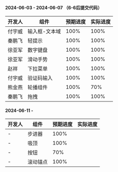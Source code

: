 #### 2024-06-03 - 2024-06-07 （6-6后提交代码） 
|开发人	|组件			|预期进度	|实际进度	|
|---	|---			|---		|---		|
|付宇威	|输入框-文本域	|100%		|100%		|
|秦鹏飞	|轻提示			|100%		|100%		|
|徐亚军	|数字键盘		|100%		|100%		|
|徐亚军	|滑动手势		|100%		|100%		|
|赵祥	|下拉菜单		|100%		|100%		|
|付宇威	|验证码输入		|100%		|100%		|
|熊金燕	|轮播组件		|100%		|70%		|
|秦鹏飞	|拖拽			|100%		|100%		|

#### 2024-06-11 - 
|开发人	|组件		|预期进度	|实际进度	|
|---	|---		|---		|---		|
|-		|步进器		|100%		|			|
|-		|吸顶		|100%		|			|
|-		|按钮		|70%		|			|
|-		|滚动锚点	|100%		|			|